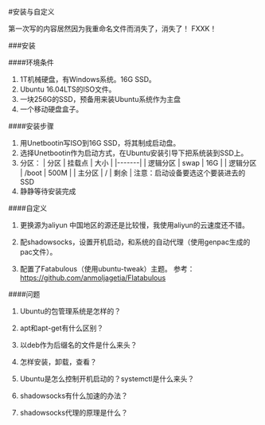 #安装与自定义

第一次写的内容居然因为我重命名文件而消失了，消失了！
FXXK！

###安装

####环境条件

1. 1T机械硬盘，有Windows系统。16G SSD。
2. Ubuntu 16.04LTS的ISO文件。
3. 一块256G的SSD，预备用来装Ubuntu系统作为主盘
4. 一个移动硬盘盒子。

####安装步骤

1. 用Unetbootin写ISO到16G SSD，将其制成启动盘。
2. 选择Unetbootin作为启动方式，在Ubuntu安装引导下把系统装到SSD上。
3. 分区：
| 分区 | 挂载点 | 大小 |
|-------|
| 逻辑分区 | swap | 16G |
| 逻辑分区 | /boot | 500M |
| 主分区 | / | 剩余 |
注意：启动设备要选这个要装进去的SSD
4. 静静等待安装完成

####自定义

1. 更换源为aliyun
中国地区的源还是比较慢，我使用aliyun的云速度还不错。
2. 配shadowsocks，设置开机启动，和系统的自动代理（使用genpac生成的pac文件）。

3. 配置了Fatabulous（使用ubuntu-tweak）主题。
参考：https://github.com/anmoljagetia/Flatabulous


####问题

1. Ubuntu的包管理系统是怎样的？

2. apt和apt-get有什么区别？

3. 以deb作为后缀名的文件是什么来头？

4. 怎样安装，卸载，查看？

5. Ubuntu是怎么控制开机启动的？systemctl是什么来头？

6. shadowsocks有什么加速的办法？

7. shadowsocks代理的原理是什么？